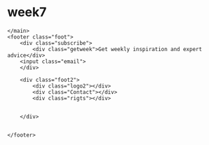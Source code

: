 # week7
<main class="lux packages">
        <div class="pic1"></div>
        <div class="pic2"></div>
        <div class="pic3"></div>

    </main>
    <footer class="foot">
        <div class="subscribe">
            <div class="getweek">Get weekly inspiration and expert advice</div>
        <input class="email">
        </div>

        <div class="foot2">
            <div class="logo2"></div>
            <div class="Contact"></div>
            <div class="rigts"></div>
            
            
        </div>
        

    </footer>